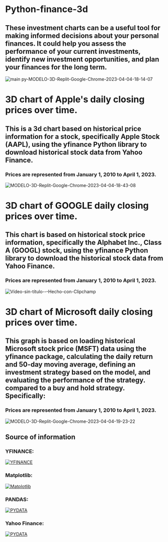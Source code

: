 # Python-finance-3d
## These investment charts can be a useful tool for making informed decisions about your personal finances. It could help you assess the performance of your current investments, identify new investment opportunities, and plan your finances for the long term.
![main py-MODELO-3D-Replit-Google-Chrome-2023-04-04-18-14-07](https://user-images.githubusercontent.com/110793035/229877664-70599fae-1353-4d10-b4f5-4dfdb5fad380.gif)

# 3D chart of Apple's daily closing prices over time.
## This is a 3d chart based on historical price information for a stock, specifically Apple Stock (AAPL), using the yfinance Python library to download historical stock data from Yahoo Finance.
### Prices are represented from January 1, 2010 to April 1, 2023.
![MODELO-3D-Replit-Google-Chrome-2023-04-04-18-43-08](https://user-images.githubusercontent.com/110793035/229879897-339fe5eb-a337-4702-8354-bcf2e2b2e4d0.gif)

# 3D chart of GOOGLE daily closing prices over time.
## This chart is based on historical stock price information, specifically the Alphabet Inc., Class A (GOOGL) stock, using the yfinance Python library to download the historical stock data from Yahoo Finance.
### Prices are represented from January 1, 2010 to April 1, 2023.
![Vídeo-sin-título-‐-Hecho-con-Clipchamp](https://user-images.githubusercontent.com/110793035/229881900-517253d8-d233-42fe-b588-c1763fe3a224.gif)

# 3D chart of Microsoft daily closing prices over time.
## This graph is based on loading historical Microsoft stock price (MSFT) data using the yfinance package, calculating the daily return and 50-day moving average, defining an investment strategy based on the model, and evaluating the performance of the strategy. compared to a buy and hold strategy. Specifically:
### Prices are represented from January 1, 2010 to April 1, 2023.
![MODELO-3D-Replit-Google-Chrome-2023-04-04-19-23-22](https://user-images.githubusercontent.com/110793035/229883495-6aabdde1-b68e-4219-8a9d-271d4ef5def1.gif)

## Source of information
### YFINANCE: 
[![YFINANCE](https://user-images.githubusercontent.com/90658763/229842951-932eb469-141b-4820-8413-f86af6977973.png)](https://pypi.org/project/yfinance/)
### Matplotlib:
[![Matplotlib](https://user-images.githubusercontent.com/110793035/229884160-02502cd8-68d6-4d76-9575-84e9281dae59.png)](https://matplotlib.org/)
### PANDAS: 
[![PYDATA](https://user-images.githubusercontent.com/90658763/229839391-d50843f8-bc95-4889-92bf-00240669ccc4.jpg)](https://pandas.pydata.org/)
### Yahoo Finance:
[![PYDATA](https://user-images.githubusercontent.com/90658763/229844045-da8933af-9820-456e-8374-a5268a699da8.png)](https://es.finance.yahoo.com/)

